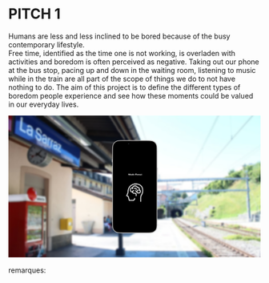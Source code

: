 # PITCH 1

Humans are less and less inclined to be bored because of the busy contemporary lifestyle.  
Free time, identified as the time one is not working, is overladen with activities and boredom is often perceived as negative.
Taking out our phone at the bus stop, pacing up and down in the waiting room, listening to music while in the train are all part
of the scope of things we do to not have nothing to do.
The aim of this project is to define the different types of boredom people experience and see how these moments could be valued in our everyday lives.

![Pitch1](images/pitch-1.png)


remarques:

